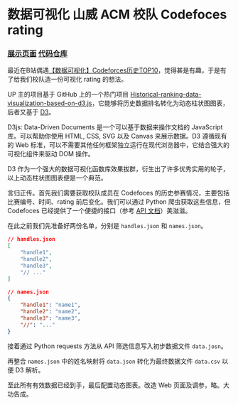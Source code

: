 # 数据可视化 山威 ACM 校队 Codefoces rating

### [展示页面](https://www.macrohard.cn/codeforces)  [代码仓库](https://github.com/Singularity0909/MGIT_Codeforces)

最近在B站偶遇[【数据可视化】Codeforces历史TOP10](https://www.bilibili.com/video/av43450831/)，觉得甚是有趣，于是有了给我们校队造一份可视化 rating 的想法。

UP 主的项目基于 GitHub 上的一个热门项目 [Historical-ranking-data-visualization-based-on-d3.js](https://github.com/Jannchie/Historical-ranking-data-visualization-based-on-d3.js)，它能够将历史数据排名转化为动态柱状图图表，后者又基于 [D3](https://github.com/d3/d3)。

D3js: Data-Driven Documents 是一个可以基于数据来操作文档的 JavaScript 库。可以帮助你使用 HTML, CSS, SVG 以及 Canvas 来展示数据。D3 遵循现有的 Web 标准，可以不需要其他任何框架独立运行在现代浏览器中，它结合强大的可视化组件来驱动 DOM 操作。

D3 作为一个强大的数据可视化函数库效果拔群，衍生出了许多优秀实用的轮子，以上动态柱状图图表便是一个典范。

言归正传。首先我们需要获取校队成员在 Codefoces 的历史参赛情况，主要包括比赛编号、时间、rating 前后变化。我们可以通过 Python 爬虫获取这些信息，但 Codefoces 已经提供了一个便捷的接口（参考 [API 文档](https://codeforces.com/apiHelp)）美滋滋。

在此之前我们先准备好两份名单，分别是 `handles.json` 和 `names.json`。

```json
// handles.json
[
    "handle1",
    "handle2",
    "handle3",
    "// ..."
]
```

```json
// names.json
{
    "handle1": "name1",
    "handle2": "name2",
    "handle3": "name3",
    "//": "..."
}
```

接着通过 Python requests 方法从 API 筛选信息写入初步数据文件 `data.josn`。

再整合 `names.json` 中的姓名映射将 `data.json` 转化为最终数据文件 `data.csv` 以便 D3 解析。

至此所有有效数据已经到手，最后配置动态图表。改造 Web 页面及调参，略。大功告成。